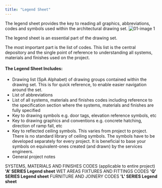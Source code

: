 ```yaml
---
title: "Legend Sheet"
---
```

The legend sheet provides the key to reading all graphics, abbreviations, codes and symbols used within the architectural drawing set.
![01-image 1](notes/1_Documentation%20Codex/1a_Principles/assets/01-image%201.svg)

The legend sheet is an essential part of the drawing set.

The most important part is the list of codes. This list is the central depository and the single point of reference to understanding all systems, materials and finishes used on the project.

#### The Legend Sheet Includes:
- Drawing list (SpA Alphabet) of drawing groups contained within the drawing set. This is for quick reference, to enable easier navigation around the set.
- List of abbreviations
- List of all systems, materials and finishes codes including reference to the specification section where the systems, materials and finishes are fully specified
- Key to drawing symbols e.g. door tags, elevation reference symbols, etc
- Key to drawing graphics and conventions e.g. concrete hatching, direction of ramp fall, etc
- Key to reflected ceiling symbols. This varies from project to project. There is no standard library of ceiling symbols. The symbols have to be developed separately for every project. It is beneficial to base your symbols on equivalent-ones created (and drawn) by the services engineers.
- General project notes

SYSTEMS, MATERIALS AND FINISHES CODES (applicable to entire project) **'A' SERIES Legend sheet**
WET AREAS FIXTURES AND FITTINGS CODES **'Q' SERIES Legend sheet**
FURNITURE AND JOINERY CODES **'L' SERIES Legend sheet**

